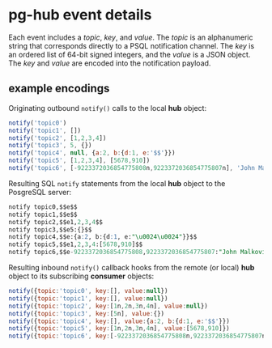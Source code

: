 # pg-hub event details
Each event includes a *topic*, *key*, and *value*. The *topic* is an alphanumeric 
string that corresponds directly to a PSQL notification channel. The *key*
is an ordered list of 64-bit signed integers, and the *value* is a
JSON object. The *key* and *value* are encoded into the notification payload.

## example encodings
Originating outbound `notify()` calls to the local **hub** object:
```js
notify('topic0')
notify('topic1', [])
notify('topic2', [1,2,3,4])
notify('topic3', 5, {})
notify('topic4', null, {a:2, b:{d:1, e:'$$'}})
notify('topic5', [1,2,3,4], [5678,910])
notify('topic6', [-9223372036854775808n,9223372036854775807n], 'John Malkovich?')
```
Resulting SQL `notify` statements from the local **hub** object to the PosgreSQL server:
```sql
notify topic0,$$e$$
notify topic1,$$e$$
notify topic2,$$e1,2,3,4$$
notify topic3,$$e5:{}$$
notify topic4,$$e:{a:2, b:{d:1, e:"\u0024\u0024"}}$$
notify topic5,$$e1,2,3,4:[5678,910]$$
notify topic6,$$e-9223372036854775808,9223372036854775807:"John Malkovich?"$$
```

Resulting inbound `notify()` callback hooks from the remote (or local) **hub** object
to its subscribing **consumer** objects:
```js
notify({topic:'topic0', key:[], value:null})
notify({topic:'topic1', key:[], value:null})
notify({topic:'topic2', key:[1n,2n,3n,4n], value:null})
notify({topic:'topic3', key:[5n], value:{})
notify({topic:'topic4', key:[], value:{a:2, b:{d:1, e:'$$'}})
notify({topic:'topic5', key:[1n,2n,3n,4n], value:[5678,910]})
notify({topic:'topic6', key:[-9223372036854775808n,9223372036854775807n], value:'John Malkovich?'})
```
